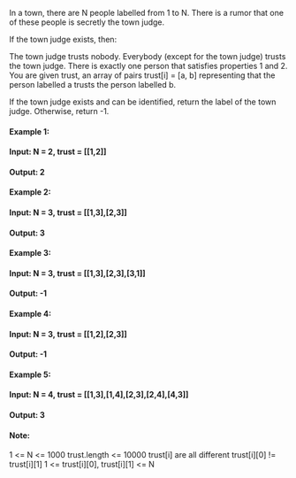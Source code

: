 In a town, there are N people labelled from 1 to N.  There is a rumor that one of these people is secretly the town judge.

If the town judge exists, then:

The town judge trusts nobody.
Everybody (except for the town judge) trusts the town judge.
There is exactly one person that satisfies properties 1 and 2.
You are given trust, an array of pairs trust[i] = [a, b] representing that the person labelled a trusts the person labelled b.

If the town judge exists and can be identified, return the label of the town judge.  Otherwise, return -1.

#### Example 1:

#### Input: N = 2, trust = [[1,2]]
#### Output: 2
#### Example 2:

#### Input: N = 3, trust = [[1,3],[2,3]]
#### Output: 3
#### Example 3:

#### Input: N = 3, trust = [[1,3],[2,3],[3,1]]
#### Output: -1
#### Example 4:

#### Input: N = 3, trust = [[1,2],[2,3]]
#### Output: -1
#### Example 5:

#### Input: N = 4, trust = [[1,3],[1,4],[2,3],[2,4],[4,3]]
#### Output: 3
 

#### Note:

1 <= N <= 1000
trust.length <= 10000
trust[i] are all different
trust[i][0] != trust[i][1]
1 <= trust[i][0], trust[i][1] <= N
